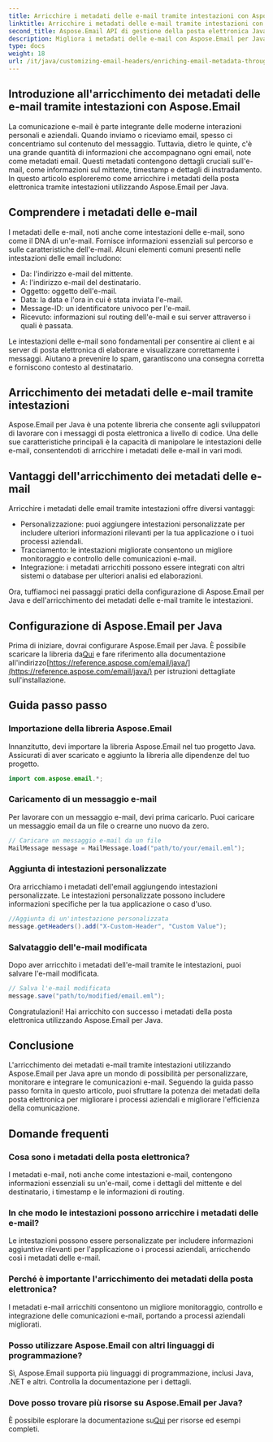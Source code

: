 ```yaml
---
title: Arricchire i metadati delle e-mail tramite intestazioni con Aspose.Email
linktitle: Arricchire i metadati delle e-mail tramite intestazioni con Aspose.Email
second_title: Aspose.Email API di gestione della posta elettronica Java
description: Migliora i metadati delle e-mail con Aspose.Email per Java. Scopri come arricchire le intestazioni delle e-mail per un migliore monitoraggio e personalizzazione con Aspose.Email.
type: docs
weight: 18
url: /it/java/customizing-email-headers/enriching-email-metadata-through-headers/
---
```


## Introduzione all'arricchimento dei metadati delle e-mail tramite intestazioni con Aspose.Email

La comunicazione e-mail è parte integrante delle moderne interazioni personali e aziendali. Quando inviamo o riceviamo email, spesso ci concentriamo sul contenuto del messaggio. Tuttavia, dietro le quinte, c'è una grande quantità di informazioni che accompagnano ogni email, note come metadati email. Questi metadati contengono dettagli cruciali sull'e-mail, come informazioni sul mittente, timestamp e dettagli di instradamento. In questo articolo esploreremo come arricchire i metadati della posta elettronica tramite intestazioni utilizzando Aspose.Email per Java.

## Comprendere i metadati delle e-mail

I metadati delle e-mail, noti anche come intestazioni delle e-mail, sono come il DNA di un'e-mail. Fornisce informazioni essenziali sul percorso e sulle caratteristiche dell'e-mail. Alcuni elementi comuni presenti nelle intestazioni delle email includono:

- Da: l'indirizzo e-mail del mittente.
- A: l'indirizzo e-mail del destinatario.
- Oggetto: oggetto dell'e-mail.
- Data: la data e l'ora in cui è stata inviata l'e-mail.
- Message-ID: un identificatore univoco per l'e-mail.
- Ricevuto: informazioni sul routing dell'e-mail e sui server attraverso i quali è passata.

Le intestazioni delle e-mail sono fondamentali per consentire ai client e ai server di posta elettronica di elaborare e visualizzare correttamente i messaggi. Aiutano a prevenire lo spam, garantiscono una consegna corretta e forniscono contesto al destinatario.

## Arricchimento dei metadati delle e-mail tramite intestazioni

Aspose.Email per Java è una potente libreria che consente agli sviluppatori di lavorare con i messaggi di posta elettronica a livello di codice. Una delle sue caratteristiche principali è la capacità di manipolare le intestazioni delle e-mail, consentendoti di arricchire i metadati delle e-mail in vari modi.

## Vantaggi dell'arricchimento dei metadati delle e-mail

Arricchire i metadati delle email tramite intestazioni offre diversi vantaggi:

- Personalizzazione: puoi aggiungere intestazioni personalizzate per includere ulteriori informazioni rilevanti per la tua applicazione o i tuoi processi aziendali.
- Tracciamento: le intestazioni migliorate consentono un migliore monitoraggio e controllo delle comunicazioni e-mail.
- Integrazione: i metadati arricchiti possono essere integrati con altri sistemi o database per ulteriori analisi ed elaborazioni.

Ora, tuffiamoci nei passaggi pratici della configurazione di Aspose.Email per Java e dell'arricchimento dei metadati delle e-mail tramite le intestazioni.

## Configurazione di Aspose.Email per Java

 Prima di iniziare, dovrai configurare Aspose.Email per Java. È possibile scaricare la libreria da[Qui](https://releases.aspose.com/email/java/) e fare riferimento alla documentazione all'indirizzo[https://reference.aspose.com/email/java/](https://reference.aspose.com/email/java/) per istruzioni dettagliate sull'installazione.

## Guida passo passo

### Importazione della libreria Aspose.Email

Innanzitutto, devi importare la libreria Aspose.Email nel tuo progetto Java. Assicurati di aver scaricato e aggiunto la libreria alle dipendenze del tuo progetto.

```java
import com.aspose.email.*;
```

### Caricamento di un messaggio e-mail

Per lavorare con un messaggio e-mail, devi prima caricarlo. Puoi caricare un messaggio email da un file o crearne uno nuovo da zero.

```java
// Caricare un messaggio e-mail da un file
MailMessage message = MailMessage.load("path/to/your/email.eml");
```

### Aggiunta di intestazioni personalizzate

Ora arricchiamo i metadati dell'email aggiungendo intestazioni personalizzate. Le intestazioni personalizzate possono includere informazioni specifiche per la tua applicazione o caso d'uso.

```java
//Aggiunta di un'intestazione personalizzata
message.getHeaders().add("X-Custom-Header", "Custom Value");
```

### Salvataggio dell'e-mail modificata

Dopo aver arricchito i metadati dell'e-mail tramite le intestazioni, puoi salvare l'e-mail modificata.

```java
// Salva l'e-mail modificata
message.save("path/to/modified/email.eml");
```

Congratulazioni! Hai arricchito con successo i metadati della posta elettronica utilizzando Aspose.Email per Java.

## Conclusione

L'arricchimento dei metadati e-mail tramite intestazioni utilizzando Aspose.Email per Java apre un mondo di possibilità per personalizzare, monitorare e integrare le comunicazioni e-mail. Seguendo la guida passo passo fornita in questo articolo, puoi sfruttare la potenza dei metadati della posta elettronica per migliorare i processi aziendali e migliorare l'efficienza della comunicazione.

## Domande frequenti

### Cosa sono i metadati della posta elettronica?

I metadati e-mail, noti anche come intestazioni e-mail, contengono informazioni essenziali su un'e-mail, come i dettagli del mittente e del destinatario, i timestamp e le informazioni di routing.

### In che modo le intestazioni possono arricchire i metadati delle e-mail?

Le intestazioni possono essere personalizzate per includere informazioni aggiuntive rilevanti per l'applicazione o i processi aziendali, arricchendo così i metadati delle e-mail.

### Perché è importante l'arricchimento dei metadati della posta elettronica?

I metadati e-mail arricchiti consentono un migliore monitoraggio, controllo e integrazione delle comunicazioni e-mail, portando a processi aziendali migliorati.

### Posso utilizzare Aspose.Email con altri linguaggi di programmazione?

Sì, Aspose.Email supporta più linguaggi di programmazione, inclusi Java, .NET e altri. Controlla la documentazione per i dettagli.

### Dove posso trovare più risorse su Aspose.Email per Java?

 È possibile esplorare la documentazione su[Qui](https://reference.aspose.com/email/java/) per risorse ed esempi completi.
